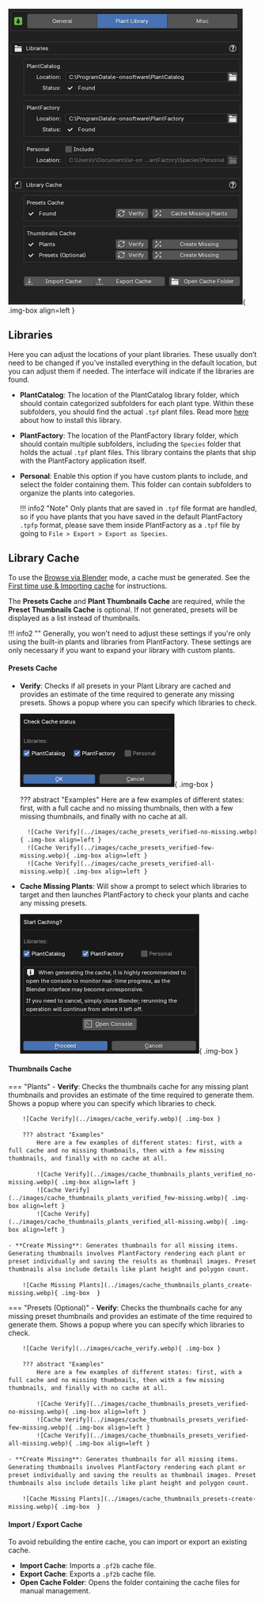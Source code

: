 ![Preferences - Plant Library](../images/preferences_plant-library.webp){ .img-box align=left }

## Libraries

Here you can adjust the locations of your plant libraries. These usually don’t need to be changed if you’ve installed everything in the default location, but you can adjust them if needed. The interface will indicate if the libraries are found.

- **PlantCatalog**: The location of the PlantCatalog library folder, which should contain categorized subfolders for each plant type. Within these subfolders, you should find the actual `.tpf` plant files. Read more [here](../getting_started.md#installation-plantcatalog-plant-library) about how to install this library.
- **PlantFactory**: The location of the PlantFactory library folder, which should contain multiple subfolders, including the `Species` folder that holds the actual `.tpf` plant files. This library contains the plants that ship with the PlantFactory application itself.
- **Personal**: Enable this option if you have custom plants to include, and select the folder containing them. This folder can contain subfolders to organize the plants into categories.

    !!! info2 "Note"
        Only plants that are saved in `.tpf` file format are handled, so if you have plants that you have saved in the default PlantFactory `.tpfp` format, please save them inside PlantFactory as a `.tpf` file by going to `File > Export > Export as Species`.

<div style="clear:both"></div>




## Library Cache

To use the [Browse via Blender](../workflow/browse_via_blender.md) mode, a cache must be generated.  See the [First time use & Importing cache](../getting_started.md#first-time-use-importing-cache) for instructions.

The **Presets Cache** and **Plant Thumbnails Cache** are required, while the **Preset Thumbnails Cache** is optional. If not generated, presets will be displayed as a list instead of thumbnails.


!!! info2 ""
    Generally, you won't need to adjust these settings if you're only using the built-in plants and libraries from PlantFactory. These settings are only necessary if you want to expand your library with custom plants.


#### Presets Cache

- **Verify**: Checks if all presets in your Plant Library are cached and provides an estimate of the time required to generate any missing presets. Shows a popup where you can specify which libraries to check.

    ![Cache Verify](../images/cache_verify.webp){ .img-box }

    ??? abstract "Examples"
        Here are a few examples of different states: first, with a full cache and no missing thumbnails, then with a few missing thumbnails, and finally with no cache at all.

        ![Cache Verify](../images/cache_presets_verified-no-missing.webp){ .img-box align=left }
        ![Cache Verify](../images/cache_presets_verified-few-missing.webp){ .img-box align=left }
        ![Cache Verify](../images/cache_presets_verified-all-missing.webp){ .img-box align=left }

- **Cache Missing Plants**: Will show a prompt to select which libraries to target and then launches PlantFactory to check your plants and cache any missing presets.

    ![Cache Missing Presets](../images/cache_presets_cache-missing-plants.webp){ .img-box  }


#### Thumbnails Cache

=== "Plants"
    - **Verify**: Checks the thumbnails cache for any missing plant thumbnails and provides an estimate of the time required to generate them.  Shows a popup where you can specify which libraries to check.

        ![Cache Verify](../images/cache_verify.webp){ .img-box }

        ??? abstract "Examples"
            Here are a few examples of different states: first, with a full cache and no missing thumbnails, then with a few missing thumbnails, and finally with no cache at all.

            ![Cache Verify](../images/cache_thumbnails_plants_verified_no-missing.webp){ .img-box align=left }
            ![Cache Verify](../images/cache_thumbnails_plants_verified_few-missing.webp){ .img-box align=left }
            ![Cache Verify](../images/cache_thumbnails_plants_verified_all-missing.webp){ .img-box align=left }

    - **Create Missing**: Generates thumbnails for all missing items. Generating thumbnails involves PlantFactory rendering each plant or preset individually and saving the results as thumbnail images. Preset thumbnails also include details like plant height and polygon count.

        ![Cache Missing Plants](../images/cache_thumbnails_plants_create-missing.webp){ .img-box  }

=== "Presets (Optional)"
    - **Verify**: Checks the thumbnails cache for any missing preset thumbnails and provides an estimate of the time required to generate them.  Shows a popup where you can specify which libraries to check.

        ![Cache Verify](../images/cache_verify.webp){ .img-box }

        ??? abstract "Examples"
            Here are a few examples of different states: first, with a full cache and no missing thumbnails, then with a few missing thumbnails, and finally with no cache at all.

            ![Cache Verify](../images/cache_thumbnails_presets_verified-no-missing.webp){ .img-box align=left }
            ![Cache Verify](../images/cache_thumbnails_presets_verified-few-missing.webp){ .img-box align=left }
            ![Cache Verify](../images/cache_thumbnails_presets_verified-all-missing.webp){ .img-box align=left }

    - **Create Missing**: Generates thumbnails for all missing items. Generating thumbnails involves PlantFactory rendering each plant or preset individually and saving the results as thumbnail images. Preset thumbnails also include details like plant height and polygon count.

        ![Cache Missing Plants](../images/cache_thumbnails_presets-create-missing.webp){ .img-box  }


#### Import / Export Cache

To avoid rebuilding the entire cache, you can import or export an existing cache.

- **Import Cache**: Imports a `.pf2b` cache file.
- **Export Cache**: Exports a `.pf2b` cache file.
- **Open Cache Folder**: Opens the folder containing the cache files for manual management.




